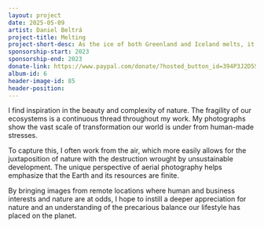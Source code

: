 ```yaml
---
layout: project
date: 2025-05-09
artist: Daniel Beltrá
project-title: Melting 
project-short-desc: As the ice of both Greenland and Iceland melts, it changes the landscapes and creates a terrible beauty from climate change. 
sponsorship-start: 2023
sponsorship-end: 2023
donate-link: https://www.paypal.com/donate/?hosted_button_id=394P3J2D5S9RQ
album-id: 6
header-image-id: 85
header-position: 
---
```


 I find inspiration in the beauty and complexity of nature. The fragility of our ecosystems is a continuous thread throughout my work. My photographs show the vast scale of transformation our world is under from human-made stresses.

To capture this, I often work from the air, which more easily allows for the juxtaposition of nature with the destruction wrought by unsustainable development. The unique perspective of aerial photography helps emphasize that the Earth and its resources are finite.

By bringing images from remote locations where human and business interests and nature are at odds, I hope to instill a deeper appreciation for nature and an understanding of the precarious balance our lifestyle has placed on the planet.